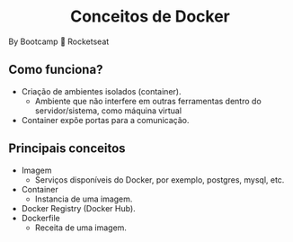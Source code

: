 <h1 align="center">
    Conceitos de Docker    
</h1>

By Bootcamp :rocket: Rocketseat

## **Como funciona?**

- Criação de ambientes isolados (container).
    - Ambiente que não interfere em outras ferramentas dentro do servidor/sistema, como máquina virtual
- Container expõe portas para a comunicação.

## **Principais conceitos**

- Imagem
    - Serviços disponíveis do Docker, por exemplo, postgres, mysql, etc.
- Container
    - Instancia de uma imagem.
- Docker Registry (Docker Hub).
- Dockerfile
    - Receita de uma imagem. 
